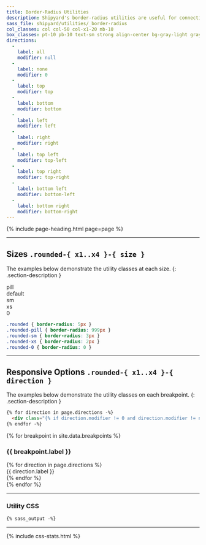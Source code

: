 ```yaml
---
title: Border-Radius Utilities
description: Shipyard's border-radius utilities are useful for connecting components together.
sass_file: shipyard/utilities/_border-radius
col_classes: col col-50 col-x1-20 mb-10
box_classes: pt-10 pb-10 text-sm strong align-center bg-gray-light gray-dark
directions:
  -
    label: all
    modifier: null
  -
    label: none
    modifier: 0
  -
    label: top
    modifier: top
  -
    label: bottom
    modifier: bottom
  -
    label: left
    modifier: left
  -
    label: right
    modifier: right
  -
    label: top left
    modifier: top-left
  -
    label: top right
    modifier: top-right
  -
    label: bottom left
    modifier: bottom-left
  -
    label: bottom right
    modifier: bottom-right
---
```


{% include page-heading.html page=page %}

---

## Sizes `.rounded-{ x1..x4 }-{ size }`
The examples below demonstrate the utility classes at each size.
{: .section-description }

<div class="col-container">
  <div class="{{ page.col_classes }}">
    <div class="{{ page.box_classes }} rounded-pill">pill</div>
  </div>
  <div class="{{ page.col_classes }}">
    <div class="{{ page.box_classes }} rounded">default</div>
  </div>
  <div class="{{ page.col_classes }}">
    <div class="{{ page.box_classes }} rounded-sm">sm</div>
  </div>
  <div class="{{ page.col_classes }}">
    <div class="{{ page.box_classes }} rounded-xs">xs</div>
  </div>
  <div class="{{ page.col_classes }}">
    <div class="{{ page.box_classes }} rounded-0">0</div>
  </div>
</div>

```css
.rounded { border-radius: 5px }
.rounded-pill { border-radius: 999px }
.rounded-sm { border-radius: 3px }
.rounded-xs { border-radius: 2px }
.rounded-0 { border-radius: 0 }
```

---

## Responsive Options `.rounded-{ x1..x4 }-{ direction }`
The examples below demonstrate the utility classes on each breakpoint.
{: .section-description }

```html
{% for direction in page.directions -%}
  <div class="{% if direction.modifier != 0 and direction.modifier != none %}rounded {% endif %}{{ 'rounded' | component_css_class: direction.modifier }}"><!-- {{ direction.label }} --></div>
{% endfor -%}
```

{% for breakpoint in site.data.breakpoints %}
  <h3 class="text-md text-light mt-30 mb-10">{{ breakpoint.label }}</h3>
  <div class="col-container">
    {% for direction in page.directions %}
      <div class="{{ page.col_classes }}">
        <div class="{{ page.box_classes }} rounded {{ 'rounded' | component_css_class: breakpoint.modifier, direction.modifier }}" tooltip="{{ '.rounded' | component_css_class: breakpoint.modifier, direction.modifier }}">
          {{ direction.label }}
        </div>
      </div>
    {% endfor %}
  </div>
{% endfor %}

---

### Utility CSS
```css
{% sass_output -%}
```

---

{% include css-stats.html %}
